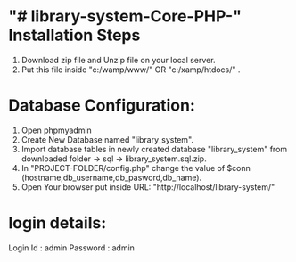 "# library-system-Core-PHP-" 
Installation Steps
================

1. Download zip file and Unzip file on your local server.
2. Put this file inside "c:/wamp/www/"  OR "c:/xamp/htdocs/" .

Database Configuration:
==================

1. Open phpmyadmin
2. Create New Database named "library_system".
3. Import database tables in newly created database "library_system" from downloaded folder -> sql -> library_system.sql.zip.
4. In "PROJECT-FOLDER/config.php" change the value of $conn (hostname,db_username,db_pasword,db_name).
5. Open Your browser put inside URL: "http://localhost/library-system/"

login details:
====================
Login Id : admin
Password : admin

